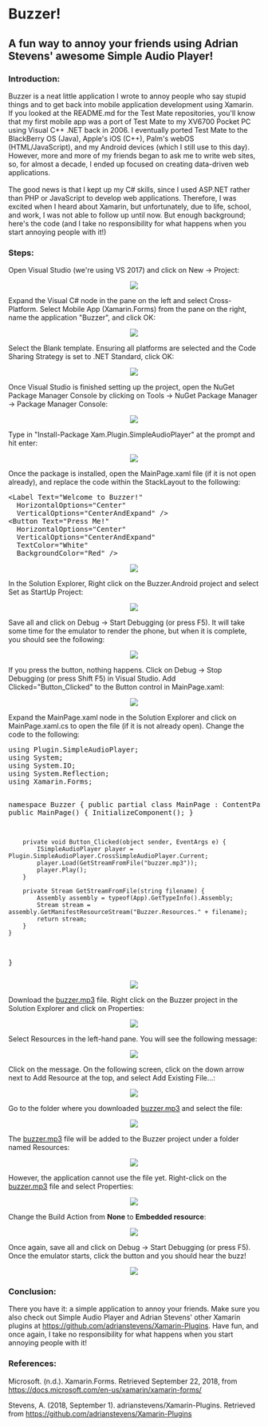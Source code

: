 # Buzzer!
<h2>A fun way to annoy your friends using Adrian Stevens' awesome Simple Audio Player!</h2>
<h3>Introduction:</h3>
Buzzer is a neat little application I wrote to annoy people who say stupid things and to get back into mobile application development using Xamarin. If you looked at the README.md for the Test Mate repositories, you'll know that my first mobile app was a port of Test Mate to my XV6700 Pocket PC using Visual C++ .NET back in 2006. I eventually ported Test Mate to the BlackBerry OS (Java), Apple's iOS (C++), Palm's webOS (HTML/JavaScript), and my Android devices (which I still use to this day). However, more and more of my friends began to ask me to write web sites, so, for almost a decade, I ended up focused on creating data-driven web applications.
<br><br>
The good news is that I kept up my C# skills, since I used ASP.NET rather than PHP or JavaScript to develop web applications. Therefore, I was excited when I heard about Xamarin, but unfortunately, due to life, school, and work, I was not able to follow up until now. But enough background; here's the code (and I take no responsibility for what happens when you start annoying people with it!)
<h3>Steps:</h3>
Open Visual Studio (we're using VS 2017) and click on New -&gt; Project:
<p style="text-align: center;"><img src="http://rgprogramming.com/wp-content/uploads/buzzer-tutorial-01.jpg" /></p>
Expand the Visual C# node in the pane on the left and select Cross-Platform. Select Mobile App (Xamarin.Forms) from the pane on the right, name the application "Buzzer", and click OK:
<p style="text-align: center;"><img src="http://rgprogramming.com/wp-content/uploads/buzzer-tutorial-02.jpg" /></p>
Select the Blank template. Ensuring all platforms are selected and the Code Sharing Strategy is set to .NET Standard, click OK:
<p style="text-align: center;"><img src="http://rgprogramming.com/wp-content/uploads/buzzer-tutorial-03.jpg" /></p>
Once Visual Studio is finished setting up the project, open the NuGet Package Manager Console by clicking on Tools -&gt; NuGet Package Manager -&gt; Package Manager Console:
<p style="text-align: center;"><img src="http://rgprogramming.com/wp-content/uploads/buzzer-tutorial-04.jpg" /></p>
Type in "Install-Package Xam.Plugin.SimpleAudioPlayer" at the prompt and hit enter:
<p style="text-align: center;"><img src="http://rgprogramming.com/wp-content/uploads/buzzer-tutorial-05.jpg" /></p>
Once the package is installed, open the MainPage.xaml file (if it is not open already), and replace the code within the StackLayout to the following:
<pre>&lt;Label Text="Welcome to Buzzer!"
  HorizontalOptions="Center"
  VerticalOptions="CenterAndExpand" /&gt;
&lt;Button Text="Press Me!"
  HorizontalOptions="Center"
  VerticalOptions="CenterAndExpand"
  TextColor="White"
  BackgroundColor="Red" /&gt;
</pre>
<p style="text-align: center;"><img src="http://rgprogramming.com/wp-content/uploads/buzzer-tutorial-06.jpg" /></p>
In the Solution Explorer, Right click on the Buzzer.Android project and select Set as StartUp Project:
<p style="text-align: center;"><img src="http://rgprogramming.com/wp-content/uploads/buzzer-tutorial-07.jpg" /></p>
Save all and click on Debug -&gt; Start Debugging (or press F5). It will take some time for the emulator to render the phone, but when it is complete, you should see the following:
<p style="text-align: center;"><img src="http://rgprogramming.com/wp-content/uploads/buzzer-tutorial-08.jpg" /></p>
If you press the button, nothing happens. Click on Debug -&gt; Stop Debugging (or press Shift F5) in Visual Studio. Add Clicked="Button_Clicked" to the Button control in MainPage.xaml:
<p style="text-align: center;"><img src="http://rgprogramming.com/wp-content/uploads/buzzer-tutorial-09.jpg" /></p>
Expand the MainPage.xaml node in the Solution Explorer and click on MainPage.xaml.cs to open the file (if it is not already open). Change the code to the following:
<pre>
using Plugin.SimpleAudioPlayer;
using System;
using System.IO;
using System.Reflection;
using Xamarin.Forms;

namespace Buzzer {
    public partial class MainPage : ContentPage {
        public MainPage() {
            InitializeComponent();
        }

        private void Button_Clicked(object sender, EventArgs e) {
            ISimpleAudioPlayer player = Plugin.SimpleAudioPlayer.CrossSimpleAudioPlayer.Current;
            player.Load(GetStreamFromFile("buzzer.mp3"));
            player.Play();
        }

        private Stream GetStreamFromFile(string filename) {
            Assembly assembly = typeof(App).GetTypeInfo().Assembly;
            Stream stream = assembly.GetManifestResourceStream("Buzzer.Resources." + filename);
            return stream;
        }
    }
}
</pre>
<p style="text-align: center;"><img src="http://rgprogramming.com/wp-content/uploads/buzzer-tutorial-10.jpg" /></p>
Download the <a href="http://rgprogramming.com/wp-content/uploads/buzzer.mp3">buzzer.mp3</a> file. Right click on the Buzzer project in the Solution Explorer and click on Properties:
<p style="text-align: center;"><img src="http://rgprogramming.com/wp-content/uploads/buzzer-tutorial-11.jpg" /></p>
Select Resources in the left-hand pane. You will see the following message:
<p style="text-align: center;"><img src="http://rgprogramming.com/wp-content/uploads/buzzer-tutorial-12.jpg" /></p>
Click on the message. On the following screen, click on the down arrow next to Add Resource at the top, and select Add Existing File...:
<p style="text-align: center;"><img src="http://rgprogramming.com/wp-content/uploads/buzzer-tutorial-13.jpg" /></p>
Go to the folder where you downloaded <a href="http://rgprogramming.com/wp-content/uploads/buzzer.mp3">buzzer.mp3</a> and select the file:
<p style="text-align: center;"><img src="http://rgprogramming.com/wp-content/uploads/buzzer-tutorial-14.jpg" /></p>
The <a href="http://rgprogramming.com/wp-content/uploads/buzzer.mp3">buzzer.mp3</a> file will be added to the Buzzer project under a folder named Resources:
<p style="text-align: center;"><img src="http://rgprogramming.com/wp-content/uploads/buzzer-tutorial-15.jpg" /></p>
However, the application cannot use the file yet. Right-click on the <a href="http://rgprogramming.com/wp-content/uploads/buzzer.mp3">buzzer.mp3</a> file and select Properties:
<p style="text-align: center;"><img src="http://rgprogramming.com/wp-content/uploads/buzzer-tutorial-16.jpg" /></p>
Change the Build Action from <b>None</b> to <b>Embedded resource</b>:
<p style="text-align: center;"><img src="http://rgprogramming.com/wp-content/uploads/buzzer-tutorial-17.jpg" /></p>
Once again, save all and click on Debug -&gt; Start Debugging (or press F5). Once the emulator starts, click the button and you should hear the buzz!
<p style="text-align: center;"><img src="http://rgprogramming.com/wp-content/uploads/buzzer-tutorial-18.jpg" /></p>
<h3>Conclusion:</h3>
There you have it: a simple application to annoy your friends. Make sure you also check out Simple Audio Player and Adrian Stevens' other Xamarin plugins at <a href="https://github.com/adrianstevens/Xamarin-Plugins" target="_blank" rel="noopener">https://github.com/adrianstevens/Xamarin-Plugins</a>. Have fun, and once again, I take no responsibility for what happens when you start annoying people with it!
<h3>References:</h3>
<p>Microsoft. (n.d.). Xamarin.Forms. Retrieved September 22, 2018, from <a href="https://docs.microsoft.com/en-us/xamarin/xamarin-forms/" target="_blank" rel="noopener">https://docs.microsoft.com/en-us/xamarin/xamarin-forms/</a></p>
<p>Stevens, A. (2018, September 1). adrianstevens/Xamarin-Plugins. Retrieved from <a href="https://github.com/adrianstevens/Xamarin-Plugins" target="_blank" rel="noopener">https://github.com/adrianstevens/Xamarin-Plugins</a></p>